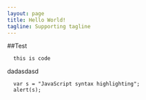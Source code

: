 ```yaml
---
layout: page
title: Hello World!
tagline: Supporting tagline
---
```

##Test

```
  this is code
```
dadasdasd
```
  var s = "JavaScript syntax highlighting";
  alert(s);
```
